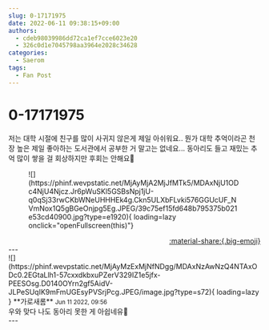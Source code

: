 ```yaml
---
slug: 0-17171975
date: 2022-06-11 09:38:15+09:00
authors:
  - cdeb98039986dd72ca1ef7cce6023e20
  - 326c0d1e7045798aa3964e2028c34628
categories:
  - Saerom
tags:
  - Fan Post
---
```


# 0-17171975

<div class="post-container" markdown="1">
<div class="content-container md-sidebar__scrollwrap" markdown="1">

저는 대학 시절에 친구를 많이 사귀지 않은게 제일 아쉬워요.. 뭔가 대학 추억이라곤 천장 높은 제일 좋아하는 도서관에서 공부한 거 말고는 없네요... 동아리도 들고 재밌는 추억 많이 쌓을 걸 회상하지만 후회는 안해요🫠 
<figure markdown="1">
![](https://phinf.wevpstatic.net/MjAyMjA2MjJfMTk5/MDAxNjU1ODc4NjU4Njcz.Jr6pWuSKl5GSBsNpj1jU-q0qSj33rwCKbWNeUHHHEk4g.Ckn5ULXbFLvki576GGUcUF_NVmNox1Q5gBGeOnjpg5Eg.JPEG/39c75ef15fd648b795375b021e53cd40900.jpg?type=e1920){ loading=lazy onclick="openFullscreen(this)"}
</figure>


</div>
</div>

<div style="text-align: right;" markdown="1">
<a href="https://weverse.io/fromis9/fanpost/0-17171975" style="text-align: right;">:material-share:{.big-emoji}</a>
</div>
---

<div class="comments-container md-sidebar__scrollwrap" markdown="1">
<div class="comment" markdown="1">
<div class='id-container' markdown="1">
![](https://phinf.wevpstatic.net/MjAyMzExMjNfNDgg/MDAxNzAwNzQ4NTAxODc0.2EGtaLlh1-57cxxdkbxuPZerV329IZ1e5jfx-PEESOsg.D0140OYrn2gf5AidV-JLPeSUqIK9mFmUGEsyPVSrjPcg.JPEG/image.jpg?type=s72){ loading=lazy }
**<span class="artist">가로새롬</span>** <small>Jun 11 2022, 09:56</small><br>
</div>
<div class='comment-body' markdown="1">
우와 맞다 나도 동아리 못한 게 아쉽네유👀
</div>
</div>
</div>
---
